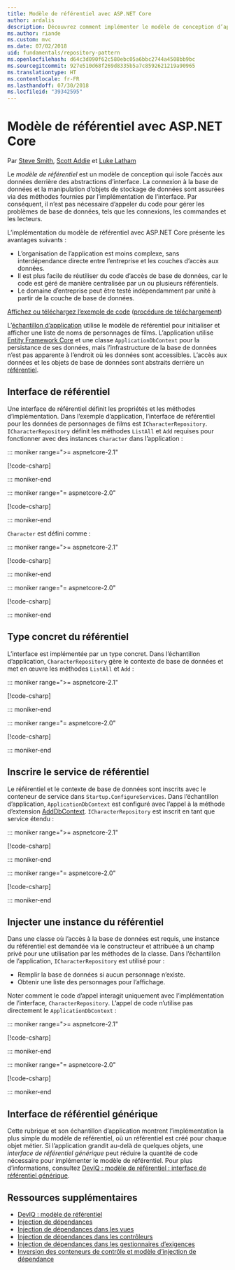 ```yaml
---
title: Modèle de référentiel avec ASP.NET Core
author: ardalis
description: Découvrez comment implémenter le modèle de conception d’application de référentiel dans une application ASP.NET Core.
ms.author: riande
ms.custom: mvc
ms.date: 07/02/2018
uid: fundamentals/repository-pattern
ms.openlocfilehash: d64c3d090f62c580ebc05a6bbc2744a4508bb9bc
ms.sourcegitcommit: 927e510d68f269d8335b5a7c8592621219a90965
ms.translationtype: HT
ms.contentlocale: fr-FR
ms.lasthandoff: 07/30/2018
ms.locfileid: "39342595"
---
```

# <a name="repository-pattern-with-aspnet-core"></a>Modèle de référentiel avec ASP.NET Core

Par [Steve Smith](https://ardalis.com/), [Scott Addie](https://scottaddie.com) et [Luke Latham](https://github.com/guardrex)

Le *modèle de référentiel* est un modèle de conception qui isole l’accès aux données derrière des abstractions d’interface. La connexion à la base de données et la manipulation d’objets de stockage de données sont assurées via des méthodes fournies par l’implémentation de l’interface. Par conséquent, il n’est pas nécessaire d’appeler du code pour gérer les problèmes de base de données, tels que les connexions, les commandes et les lecteurs.

L’implémentation du modèle de référentiel avec ASP.NET Core présente les avantages suivants :

* L’organisation de l’application est moins complexe, sans interdépendance directe entre l’entreprise et les couches d’accès aux données.
* Il est plus facile de réutiliser du code d’accès de base de données, car le code est géré de manière centralisée par un ou plusieurs référentiels.
* Le domaine d’entreprise peut être testé indépendamment par unité à partir de la couche de base de données.

[Affichez ou téléchargez l’exemple de code](https://github.com/aspnet/Docs/tree/master/aspnetcore/fundamentals/repository-pattern/samples) ([procédure de téléchargement](xref:tutorials/index#how-to-download-a-sample))

L’[échantillon d’application](https://github.com/aspnet/Docs/tree/master/aspnetcore/fundamentals/repository-pattern/samples) utilise le modèle de référentiel pour initialiser et afficher une liste de noms de personnages de films. L’application utilise [Entity Framework Core](/ef/core/) et une classe `ApplicationDbContext` pour la persistance de ses données, mais l’infrastructure de la base de données n’est pas apparente à l’endroit où les données sont accessibles. L’accès aux données et les objets de base de données sont abstraits derrière un [référentiel](https://martinfowler.com/eaaCatalog/repository.html).

## <a name="repository-interface"></a>Interface de référentiel

Une interface de référentiel définit les propriétés et les méthodes d’implémentation. Dans l’exemple d’application, l’interface de référentiel pour les données de personnages de films est `ICharacterRepository`. `ICharacterRepository` définit les méthodes `ListAll` et `Add` requises pour fonctionner avec des instances `Character` dans l’application :

::: moniker range=">= aspnetcore-2.1"

[!code-csharp[](repository-pattern/samples/2.x/RepositoryPatternSample/Interfaces/ICharacterRepository.cs?name=snippet1)]

::: moniker-end

::: moniker range="= aspnetcore-2.0"

[!code-csharp[](repository-pattern/samples/1.x/RepositoryPatternSample/Interfaces/ICharacterRepository.cs?name=snippet1)]

::: moniker-end

`Character` est défini comme :

::: moniker range=">= aspnetcore-2.1"

[!code-csharp[](repository-pattern/samples/2.x/RepositoryPatternSample/Models/Character.cs?name=snippet1)]

::: moniker-end

::: moniker range="= aspnetcore-2.0"

[!code-csharp[](repository-pattern/samples/1.x/RepositoryPatternSample/Models/Character.cs?name=snippet1)]

::: moniker-end

## <a name="repository-concrete-type"></a>Type concret du référentiel

L’interface est implémentée par un type concret. Dans l’échantillon d’application, `CharacterRepository` gère le contexte de base de données et met en œuvre les méthodes `ListAll` et `Add` :

::: moniker range=">= aspnetcore-2.1"

[!code-csharp[](repository-pattern/samples/2.x/RepositoryPatternSample/Models/CharacterRepository.cs?name=snippet1)]

::: moniker-end

::: moniker range="= aspnetcore-2.0"

[!code-csharp[](repository-pattern/samples/1.x/RepositoryPatternSample/Models/CharacterRepository.cs?name=snippet1)]

::: moniker-end

## <a name="register-the-repository-service"></a>Inscrire le service de référentiel

Le référentiel et le contexte de base de données sont inscrits avec le conteneur de service dans `Startup.ConfigureServices`. Dans l’échantillon d’application, `ApplicationDbContext` est configuré avec l’appel à la méthode d’extension [AddDbContext](/dotnet/api/microsoft.extensions.dependencyinjection.entityframeworkservicecollectionextensions.adddbcontext). `ICharacterRepository` est inscrit en tant que service étendu :

::: moniker range=">= aspnetcore-2.1"

[!code-csharp[](repository-pattern/samples/2.x/RepositoryPatternSample/Startup.cs?name=snippet1&highlight=4-6,18)]

::: moniker-end

::: moniker range="= aspnetcore-2.0"

[!code-csharp[](repository-pattern/samples/1.x/RepositoryPatternSample/Startup.cs?name=snippet1&highlight=4-6,12)]

::: moniker-end

## <a name="inject-an-instance-of-the-repository"></a>Injecter une instance du référentiel

Dans une classe où l’accès à la base de données est requis, une instance du référentiel est demandée via le constructeur et attribuée à un champ privé pour une utilisation par les méthodes de la classe. Dans l’échantillon de l’application, `ICharacterRepository` est utilisé pour :

* Remplir la base de données si aucun personnage n’existe.
* Obtenir une liste des personnages pour l’affichage.

Noter comment le code d’appel interagit uniquement avec l’implémentation de l’interface, `CharacterRepository`. L’appel de code n’utilise pas directement le `ApplicationDbContext` :

::: moniker range=">= aspnetcore-2.1"

[!code-csharp[](repository-pattern/samples/2.x/RepositoryPatternSample/Pages/Index.cshtml.cs?name=snippet1)]

::: moniker-end

::: moniker range="= aspnetcore-2.0"

[!code-csharp[](repository-pattern/samples/1.x/RepositoryPatternSample/Controllers/HomeController.cs?name=snippet1)]

::: moniker-end

## <a name="generic-repository-interface"></a>Interface de référentiel générique

Cette rubrique et son échantillon d’application montrent l’implémentation la plus simple du modèle de référentiel, où un référentiel est créé pour chaque objet métier. Si l’application grandit au-delà de quelques objets, une *interface de référentiel générique* peut réduire la quantité de code nécessaire pour implémenter le modèle de référentiel. Pour plus d’informations, consultez [DevIQ : modèle de référentiel : interface de référentiel générique](http://deviq.com/repository-pattern/).

## <a name="additional-resources"></a>Ressources supplémentaires

* [DevIQ : modèle de référentiel](https://deviq.com/repository-pattern/)
* [Injection de dépendances](xref:fundamentals/dependency-injection)
* [Injection de dépendances dans les vues](xref:mvc/views/dependency-injection)
* [Injection de dépendances dans les contrôleurs](xref:mvc/controllers/dependency-injection)
* [Injection de dépendances dans les gestionnaires d’exigences](xref:security/authorization/dependencyinjection)
* [Inversion des conteneurs de contrôle et modèle d’injection de dépendance](https://www.martinfowler.com/articles/injection.html)

